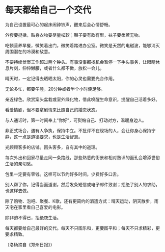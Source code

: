 # 每天都给自己一个交代

为自己设置最可心的起床闹钟铃声，醒来后会心情舒畅。

外套要挺括，贴身衣物要尽量松软；鞋子要有款有型，袜子要柔若无物。

吃顿营养早餐，微笑着出门，微笑着踏进办公室。微笑是天然的电磁波，能够消灭周围潜在的冷漠和敌意。

不要持续伏案工作超过两个钟头。有事没事都找机会暂停一下手头事务，让眼睛休息片刻，伸伸懒腰，或者什么都不做，放松一会儿。

晴天时，一定记得去晒晒太阳，你的心灵也需要光合作用。

无论多忙，都要午睡，20分钟或者半个小时便足够。

亲近绿色。欣赏案头盆栽或室外绿化物，借此唤醒生命意识，提醒自己活着多好。

看爱情剧，但不要拿剧情来比照自己的婚恋状态。

与人通话时，第一时间奉上“你好”，可熨帖自己、打动对方，温暖身边人。

非正式场合，遇有人争执，保持中立。不批评不在现场的人，会让你身心保持宁静，这一点是道德要求，也是生活智慧。

光顾顾客多的店铺。回头客多，自有其中的道理。

每次外出和回家尽量走同一条路线，那些熟悉的街景和相对熟识的面孔会增添世俗生活的亲切感。

包里一定要有零钱。这样可以节约好多时间，少费好多口舌。

别人帮了你，记得当面道谢，然后发条短信或电子邮件致谢；拒绝了别人的求助，也这样去做。

除了购物、泡吧、聚餐、K歌，还有更简约的消遣方式：晴天运动，阴天散步，雨天宅在家里看自己喜爱的电影。

除非迫不得已，拒绝夜生活。

每天都要给自己最好的交代。每天不只图乐和，更要图平和；每天不只求精彩，更要求精致。

（洛杨摘自《郑州日报》）